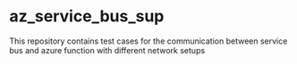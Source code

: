 # az_service_bus_sup
This repository contains test cases for the communication between service bus and azure function with different network setups
